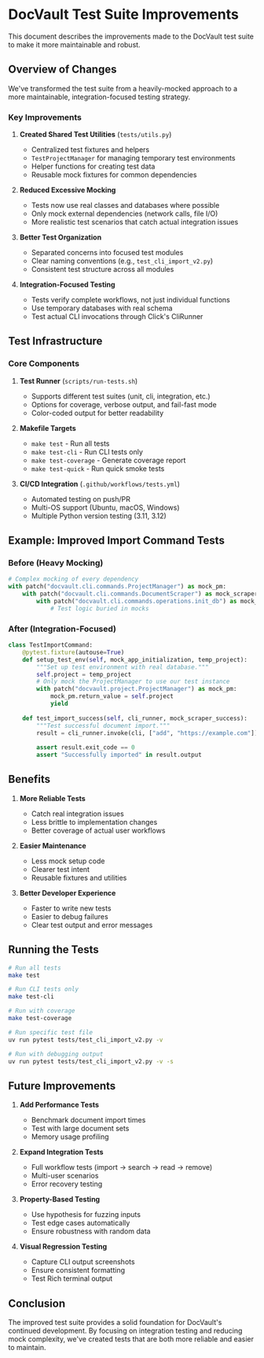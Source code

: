 # DocVault Test Suite Improvements

This document describes the improvements made to the DocVault test suite to make it more maintainable and robust.

## Overview of Changes

We've transformed the test suite from a heavily-mocked approach to a more maintainable, integration-focused testing strategy.

### Key Improvements

1. **Created Shared Test Utilities** (`tests/utils.py`)
   - Centralized test fixtures and helpers
   - `TestProjectManager` for managing temporary test environments
   - Helper functions for creating test data
   - Reusable mock fixtures for common dependencies

2. **Reduced Excessive Mocking**
   - Tests now use real classes and databases where possible
   - Only mock external dependencies (network calls, file I/O)
   - More realistic test scenarios that catch actual integration issues

3. **Better Test Organization**
   - Separated concerns into focused test modules
   - Clear naming conventions (e.g., `test_cli_import_v2.py`)
   - Consistent test structure across all modules

4. **Integration-Focused Testing**
   - Tests verify complete workflows, not just individual functions
   - Use temporary databases with real schema
   - Test actual CLI invocations through Click's CliRunner

## Test Infrastructure

### Core Components

1. **Test Runner** (`scripts/run-tests.sh`)
   - Supports different test suites (unit, cli, integration, etc.)
   - Options for coverage, verbose output, and fail-fast mode
   - Color-coded output for better readability

2. **Makefile Targets**
   - `make test` - Run all tests
   - `make test-cli` - Run CLI tests only
   - `make test-coverage` - Generate coverage report
   - `make test-quick` - Run quick smoke tests

3. **CI/CD Integration** (`.github/workflows/tests.yml`)
   - Automated testing on push/PR
   - Multi-OS support (Ubuntu, macOS, Windows)
   - Multiple Python version testing (3.11, 3.12)

## Example: Improved Import Command Tests

### Before (Heavy Mocking)

```python
# Complex mocking of every dependency
with patch("docvault.cli.commands.ProjectManager") as mock_pm:
    with patch("docvault.cli.commands.DocumentScraper") as mock_scraper:
        with patch("docvault.cli.commands.operations.init_db") as mock_db:
            # Test logic buried in mocks
```

### After (Integration-Focused)

```python
class TestImportCommand:
    @pytest.fixture(autouse=True)
    def setup_test_env(self, mock_app_initialization, temp_project):
        """Set up test environment with real database."""
        self.project = temp_project
        # Only mock the ProjectManager to use our test instance
        with patch("docvault.project.ProjectManager") as mock_pm:
            mock_pm.return_value = self.project
            yield
    
    def test_import_success(self, cli_runner, mock_scraper_success):
        """Test successful document import."""
        result = cli_runner.invoke(cli, ["add", "https://example.com"])
        
        assert result.exit_code == 0
        assert "Successfully imported" in result.output
```

## Benefits

1. **More Reliable Tests**
   - Catch real integration issues
   - Less brittle to implementation changes
   - Better coverage of actual user workflows

2. **Easier Maintenance**
   - Less mock setup code
   - Clearer test intent
   - Reusable fixtures and utilities

3. **Better Developer Experience**
   - Faster to write new tests
   - Easier to debug failures
   - Clear test output and error messages

## Running the Tests

```bash
# Run all tests
make test

# Run CLI tests only
make test-cli

# Run with coverage
make test-coverage

# Run specific test file
uv run pytest tests/test_cli_import_v2.py -v

# Run with debugging output
uv run pytest tests/test_cli_import_v2.py -v -s
```

## Future Improvements

1. **Add Performance Tests**
   - Benchmark document import times
   - Test with large document sets
   - Memory usage profiling

2. **Expand Integration Tests**
   - Full workflow tests (import → search → read → remove)
   - Multi-user scenarios
   - Error recovery testing

3. **Property-Based Testing**
   - Use hypothesis for fuzzing inputs
   - Test edge cases automatically
   - Ensure robustness with random data

4. **Visual Regression Testing**
   - Capture CLI output screenshots
   - Ensure consistent formatting
   - Test Rich terminal output

## Conclusion

The improved test suite provides a solid foundation for DocVault's continued development. By focusing on integration testing and reducing mock complexity, we've created tests that are both more reliable and easier to maintain.
